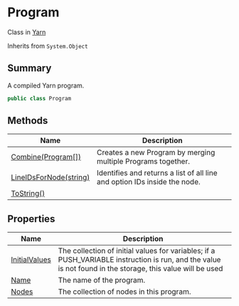 # Program

Class in [Yarn](../)

Inherits from `System.Object`

## Summary

A compiled Yarn program.

```csharp
public class Program
```

## Methods

| Name                                                     | Description                                                               |
| -------------------------------------------------------- | ------------------------------------------------------------------------- |
| [Combine(Program\[\])](yarn.program.combine.md)          | Creates a new Program by merging multiple Programs together.              |
| [LineIDsForNode(string)](yarn.program.lineidsfornode.md) | Identifies and returns a list of all line and option IDs inside the node. |
| [ToString()](yarn.program.tostring.md)                   |                                                                           |

## Properties

| Name                                           | Description                                                                                                                                                |
| ---------------------------------------------- | ---------------------------------------------------------------------------------------------------------------------------------------------------------- |
| [InitialValues](yarn.program.initialvalues.md) | The collection of initial values for variables; if a PUSH\_VARIABLE instruction is run, and the value is not found in the storage, this value will be used |
| [Name](yarn.program.name.md)                   | The name of the program.                                                                                                                                   |
| [Nodes](yarn.program.nodes.md)                 | The collection of nodes in this program.                                                                                                                   |
